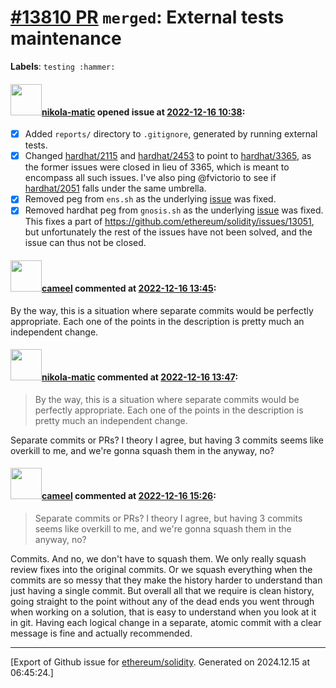 # [\#13810 PR](https://github.com/ethereum/solidity/pull/13810) `merged`: External tests maintenance
**Labels**: `testing :hammer:`


#### <img src="https://avatars.githubusercontent.com/u/4415530?u=dc3db70e8fbd03f92ca81ee173d57774ce61084d&v=4" width="50">[nikola-matic](https://github.com/nikola-matic) opened issue at [2022-12-16 10:38](https://github.com/ethereum/solidity/pull/13810):

- [x] Added `reports/` directory to `.gitignore`, generated by running external tests.
- [x] Changed [hardhat/2115](https://github.com/NomicFoundation/hardhat/issues/2115) and [hardhat/2453](https://github.com/NomicFoundation/hardhat/issues/2453) to point to [hardhat/3365](https://github.com/NomicFoundation/hardhat/issues/3365), as the former issues were closed in lieu of 3365, which is meant to encompass all such issues. I've also ping @fvictorio to see if [hardhat/2051](https://github.com/NomicFoundation/hardhat/issues/2051) falls under the same umbrella.
- [x] Removed peg from `ens.sh` as the underlying [issue](https://github.com/Uniswap/v3-periphery/issues/313) was fixed.
- [x] Removed hardhat peg from `gnosis.sh` as the underlying [issue](https://github.com/NomicFoundation/hardhat/issues/2709) was fixed. This fixes a part of https://github.com/ethereum/solidity/issues/13051, but unfortunately the rest of the issues have not been solved, and the issue can thus not be closed.

#### <img src="https://avatars.githubusercontent.com/u/137030?v=4" width="50">[cameel](https://github.com/cameel) commented at [2022-12-16 13:45](https://github.com/ethereum/solidity/pull/13810#issuecomment-1354801119):

By the way, this is a situation where separate commits would be perfectly appropriate. Each one of the points in the description is pretty much an independent change.

#### <img src="https://avatars.githubusercontent.com/u/4415530?u=dc3db70e8fbd03f92ca81ee173d57774ce61084d&v=4" width="50">[nikola-matic](https://github.com/nikola-matic) commented at [2022-12-16 13:47](https://github.com/ethereum/solidity/pull/13810#issuecomment-1354805460):

> By the way, this is a situation where separate commits would be perfectly appropriate. Each one of the points in the description is pretty much an independent change.

Separate commits or PRs? I theory I agree, but having 3 commits seems like overkill to me, and we're gonna squash them in the anyway, no?

#### <img src="https://avatars.githubusercontent.com/u/137030?v=4" width="50">[cameel](https://github.com/cameel) commented at [2022-12-16 15:26](https://github.com/ethereum/solidity/pull/13810#issuecomment-1355068125):

> Separate commits or PRs? I theory I agree, but having 3 commits seems like overkill to me, and we're gonna squash them in the anyway, no?

Commits. And no, we don't have to squash them. We only really squash review fixes into the original commits. Or we squash everything when the commits are so messy that they make the history harder to understand than just having a single commit. But overall all that we require is clean history, going straight to the point without any of the dead ends you went through when working on a solution, that is easy to understand when you look at it in git. Having each logical change in a separate, atomic commit with a clear message is fine and actually recommended.


-------------------------------------------------------------------------------



[Export of Github issue for [ethereum/solidity](https://github.com/ethereum/solidity). Generated on 2024.12.15 at 06:45:24.]
